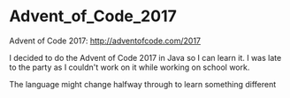 # Advent_of_Code_2017
Advent of Code 2017: http://adventofcode.com/2017

I decided to do the Advent of Code 2017 in Java so I can learn it. I was late to the party as I couldn't work on it while working on school work.

The language might change halfway through to learn something different
